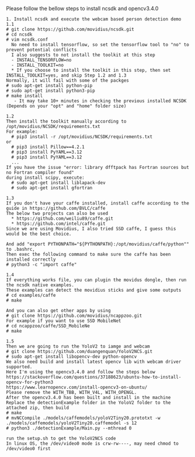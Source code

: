 Please follow the bellow steps to install ncsdk and opencv3.4.0

    1. Install ncsdk and execute the webcam based person detection demo
    1.1
    # git clone https://github.com/movidius/ncsdk.git
    # cd ncsdk
    # vim ncsdk.conf
      No need to install tensorflow, so set the tensorflow tool to "no" to prevent potential conflicts
      I also suggests to not install the toolkit at this step
      - INSTALL_TENSORFLOW=no
      - INSTALL_TOOLKIT=no
      * If you choose to install the toolkit in this step, then set INSTALL_TOOLKIT=yes, and skip Step 1.2 and 1.3
    Normally, it will fail with some of the packges
    # sudo apt-get install python-pip
    # sudo apt-get install python3-pip
    # make install
       - It may take 10+ minutes in checking the previous installed NCSDK (Depends on your "opt" and "home" folder size)

    1.2
    Then install the toolkit manually according to /opt/movidius/NCSDK/requirements.txt
    For example:
      # pip3 install -r /opt/movidius/NCSDK/requirements.txt
    or
      # pip3 install Pillow==4.2.1
      # pip3 install PyYAML==3.12
      # pip3 install PyYAML==3.12
      ...
    If you have the issue "error: library dfftpack has Fortran sources but no Fortran compiler found"
    during install scipy, execute:
      # sudo apt-get install liblapack-dev
      # sudo apt-get install gfortran

    1.3
    If you don't have your caffe installed, install caffe according to the guide in https://github.com/BVLC/caffe
    The below two projects can also be used
      * https://github.com/weiliu89/caffe.git
      * https://github.com/intel/caffe.git
    Since we are using Movidius, I also tried SSD caffe, I guess this would be the best choice.

    And add "export PYTHONPATH="${PYTHONPATH}:/opt/movidius/caffe/python"" to .bashrc,
    Then exec the following command to make sure the caffe has been installed correctly
    # python3 -c "import caffe"

    1.4
    If everything works file, you can plugin the movidus dongle, then run the ncsdk native examples.
    These examples can detect the movidius sticks and give some outputs
    # cd examples/caffe
    # make

    And you can also get other apps by using
    # git clone https://github.com/movidius/ncappzoo.git
    For example if you want to use SSD MobileNet
    # cd ncappzoo/caffe/SSD_MobileNe
    # make

    1.5
    Then we are going to run the YoloV2 to iamge and webcam
    # git clone https://github.com/duangenquan/YoloV2NCS.git
    # sudo apt-get install libopencv-dev python-opencv
    We also need build and install latest opencv lib with webcam driver supported.
    Here I'm using the opencv3.4.0 and follow the steps below
    https://stackoverflow.com/questions/37188623/ubuntu-how-to-install-opencv-for-python3
    https://www.learnopencv.com/install-opencv3-on-ubuntu/
    Please remove the WITH_TBB, WITH_V4L, WITH_OPENGL.
    After the opencv3.4.0 has been built and install in the machine
    Replace the detectionExample folder in the YoloV2 folder to the attached zip, then build
    # make
    # mvNCCompile ./models/caffemodels/yoloV2Tiny20.prototxt -w ./models/caffemodels/yoloV2Tiny20.caffemodel -s 12
    # python3 ./detectionExample/Main.py --mthread 0

    run the setup.sh to get the YoloV2NCS code
    In linux OS, the /dev/video0 mode is crw-rw----, may need chmod to /dev/video0 first
